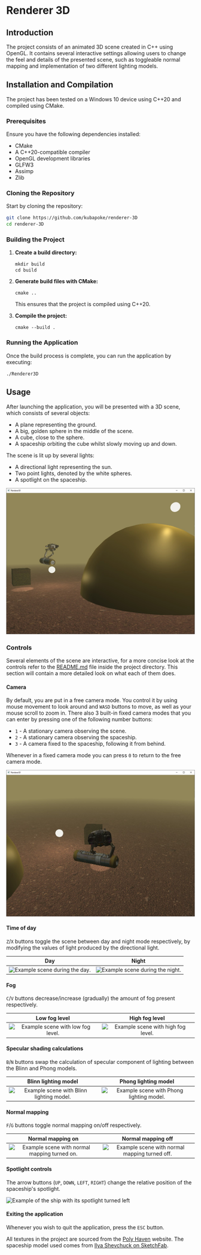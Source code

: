 # Renderer 3D

## Introduction
The project consists of an animated 3D scene created
in C++ using OpenGL. It contains several interactive settings
allowing users to change the feel and details of the presented scene,
such as toggleable normal mapping and implementation of
two different lighting models.

## Installation and Compilation

The project has been tested on a Windows 10 device using C++20 and compiled using CMake.

### Prerequisites

Ensure you have the following dependencies installed:
- CMake
- A C++20-compatible compiler
- OpenGL development libraries
- GLFW3
- Assimp
- Zlib

### Cloning the Repository

Start by cloning the repository:
```sh
git clone https://github.com/kubapoke/renderer-3D
cd renderer-3D
```

### Building the Project

1. **Create a build directory:**
   ```shell
   mkdir build
   cd build
   ```

2. **Generate build files with CMake:**
   ```shell
   cmake ..
   ```
   This ensures that the project is compiled using C++20.

3. **Compile the project:**
   ```shell
   cmake --build .
   ```

### Running the Application

Once the build process is complete, you can run the application by executing:
```shell
./Renderer3D
```

## Usage
After launching the application, you will be presented with a 3D scene,
which consists of several objects:
* A plane representing the ground.
* A big, golden sphere in the middle of the scene.
* A cube, close to the sphere.
* A spaceship orbiting the cube whilst slowly moving up and down.

The scene is lit up by several lights:
* A directional light representing the sun.
* Two point lights, denoted by the white spheres.
* A spotlight on the spaceship.

![Image of the application from the perspective of the immobile camera](./Images/OverviewImage.jpg)

### Controls
Several elements of the scene are interactive, for a more concise look
at the controls refer to the [README.md](./Renderer3D/README.md) file
inside the project directory. This section will contain a more 
detailed look on what each of them does.

#### Camera
By default, you are put in a free camera mode. You control it by using
mouse movement to look around and ```WASD``` buttons to move, as well
as your mouse scroll to zoom in. There also 3 built-in fixed camera
modes that you can enter by pressing one of the following number buttons:
* ```1``` - A stationary camera observing the scene.
* ```2``` - A stationary camera observing the spaceship.
* ```3``` - A camera fixed to the spaceship, following it from behind.

Whenever in a fixed camera mode you can press ```0``` to
return to the free camera mode.

![An example image taken from the camera following the ship](./Images/FollowingCamera.jpg)

#### Time of day

```Z```/```X``` buttons toggle the scene between day and night mode respectively,
by modifying the values of light produced by the directional light.

|                            Day                            |                             Night                             |
|:---------------------------------------------------------:|:-------------------------------------------------------------:|
| ![Example scene during the day.](./Images/ExampleDay.jpg) | ![Example scene during the night.](./Images/ExampleNight.jpg) |

#### Fog

```C```/```V``` buttons decrease/increase (gradually) the amount of fog present
respectively.

|                          Low fog level                           |                           High fog level                           |
|:----------------------------------------------------------------:|:------------------------------------------------------------------:|
| ![Example scene with low fog level.](./Images/ExampleMinFog.jpg) | ![Example scene with high fog level.](./Images/ExampleHighFog.jpg) |

#### Specular shading calculations

```B```/```N``` buttons swap the calculation of specular component of lighting
between the Blinn and Phong models.

|                          Blinn lighting model                          |                          Phong lighting model                          |
|:----------------------------------------------------------------------:|:----------------------------------------------------------------------:|
| ![Example scene with Blinn lighting model.](./Images/ExampleBlinn.jpg) | ![Example scene with Phong lighting model.](./Images/ExamplePhong.jpg) |

#### Normal mapping

```F```/```G``` buttons toggle normal mapping on/off respectively.

|                               Normal mapping on                               |                               Normal mapping off                                |
|:-----------------------------------------------------------------------------:|:-------------------------------------------------------------------------------:|
| ![Example scene with normal mapping turned on.](./Images/ExampleNormalOn.jpg) | ![Example scene with normal mapping turned off.](./Images/ExampleNormalOff.jpg) |

#### Spotlight controls

The arrow buttons (```UP```, ```DOWN```, ```LEFT```, ```RIGHT```) change the relative 
position of the spaceship's spotlight.

![Example of the ship with its spotlight turned left](./Images/ExampleSpotlightLeft.jpg)

#### Exiting the application

Whenever you wish to quit the application, press the ```ESC``` button.

All textures in the project are sourced from the
[Poly Haven](https://polyhaven.com/) website. The spaceship model used
comes from [Ilya Shevchuck on SketchFab](https://sketchfab.com/3d-models/spaceship-eav-2-crab-f4bfa996007e4a6fbd0f31fa807230ce).